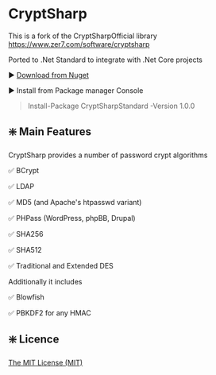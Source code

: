 # CryptSharp
This is a fork of the CryptSharpOfficial library https://www.zer7.com/software/cryptsharp

Ported to .Net Standard to integrate with .Net Core projects

:arrow_forward: [Download from Nuget](https://www.nuget.org/packages/CryptSharpStandard/)

:arrow_forward: Install from Package manager Console
>  Install-Package CryptSharpStandard -Version 1.0.0 

## :sparkle: Main Features
CryptSharp provides a number of password crypt algorithms

:white_check_mark: BCrypt

:white_check_mark: LDAP

:white_check_mark: MD5 (and Apache's htpasswd variant)

:white_check_mark: PHPass (WordPress, phpBB, Drupal)

:white_check_mark: SHA256

:white_check_mark: SHA512

:white_check_mark: Traditional and Extended DES


Additionally it includes

:white_check_mark: Blowfish

:white_check_mark: PBKDF2 for any HMAC

## :sparkle: Licence
[The MIT License (MIT)](https://github.com/nyandika/CryptSharp/blob/master/LICENSE.md)